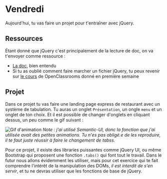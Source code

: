 # Vendredi
Aujourd'hui, tu vas faire un projet pour t'entraîner avec jQuery.

## Ressources
Étant donné que jQuery c'est principalement de la lecture de doc, on va t'envoyer comme ressource :

- [La doc](http://api.jquery.com/), bien entendu
- Si tu as oublié comment faire marcher un fichier jQuery, tu peux revenir sur [le cours](https://openclassrooms.com/courses/introduction-a-jquery-4) de OpenClassrooms donné en première semaine

## Projet
Dans ce projet tu vas faire une landing page express de restaurant avec un système de tabulation. Tu auras un onglet `Présentation`, un ongle `menu` et un onglet de ton choix. Et il est possible de changer d'onglets en cliquant dessus, un peu comme le gif suivant :

![Gif d'animation](https://github.com/TheHackingProject/thp-session-01/blob/master/05_JavaScript/semaine_08/08_25_VENDREDI/files/tabs.gif?raw=true)
_Note : j'ai utilisé Semantic-UI, donc la fonction que j'ai utilisée avait des petites animations. Tu n'es pas obligé.e de les reproduire, il te faut juste réussir à faire le changement de tabss._

Pour ce projet, il existe des libraries puissantes comme jQuery UI, ou même Bootstrap qui proposent une fonction `.tabs()` qui font tout le travail. Dans le futur nous allons évidemment les utiliser, mais pour cet exercice qui te fait comprendre l'intérêt de la manipulation des DOMs, *il est interdit de s'en servir*, et tu ne devras utiliser que les fonctions de base de jQuery.